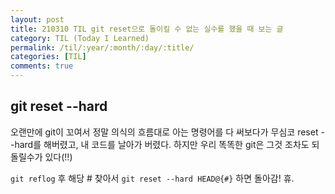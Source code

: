 ```yaml
---
layout: post
title: 210310 TIL git reset으로 돌이킬 수 없는 실수를 했을 때 보는 글
category: TIL (Today I Learned)
permalink: /til/:year/:month/:day/:title/
categories: [TIL]
comments: true
---
```


## git reset --hard 

오랜만에 git이 꼬여서 정말 의식의 흐름대로 아는 명령어를 다 써보다가 무심코 reset --hard를 해버렸고, 내 코드를 날아가 버렸다. 
하지만 우리 똑똑한 git은 그것 조차도 되돌릴수가 있다(!!)

`git reflog` 후 해당 # 찾아서
`git reset --hard HEAD@{#}` 하면 돌아감!  휴.
